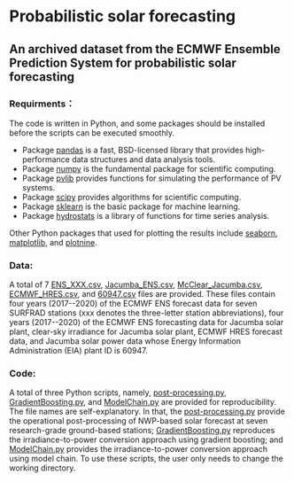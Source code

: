 # Probabilistic solar forecasting
## An archived dataset from the ECMWF Ensemble Prediction System for probabilistic solar forecasting

### Requirments：
The code is written in Python, and some packages should be installed before the scripts can be executed smoothly.  
  * Package [pandas](https://pandas.pydata.org/pandas-docs/stable/index.html) is a fast, BSD-licensed library that provides high-performance data structures and data analysis tools.
  * Package [numpy](https://numpy.org/doc/stable/) is the fundamental package for scientific computing.
  * Package [pvlib](https://pvlib-python.readthedocs.io/en/stable/) provides functions for simulating the performance of PV systems.
  * Package [scipy](https://scipy.org/) provides algorithms for scientific computing.
  * Package [sklearn](https://scikit-learn.org/stable/) is the basic package for machine learning.
  * Package [hydrostats](https://hydrostats.readthedocs.io/en/stable) is a library of functions for time series analysis.

Other Python packages that used for plotting the results include [seaborn](https://seaborn.pydata.org/), [matplotlib](https://matplotlib.org/), and [plotnine](https://plotnine.readthedocs.io/en/stable/). 

### Data: 
A total of 7 [ENS_XXX.csv](https://github.com/wentingwang94/probabilistic-solar-forecasting/tree/main/data), [Jacumba_ENS.csv](https://github.com/wentingwang94/probabilistic-solar-forecasting/blob/main/data/Jacumba_ENS.csv), [McClear_Jacumba.csv](https://github.com/wentingwang94/probabilistic-solar-forecasting/blob/main/data/McClear_Jacumba.csv), [ECMWF_HRES.csv](https://github.com/wentingwang94/probabilistic-solar-forecasting/blob/main/data/ECMWF_HRES.csv), and [60947.csv](https://github.com/wentingwang94/probabilistic-solar-forecasting/blob/main/data/60947.csv) files are provided. These files contain four years (2017--2020) of the ECMWF ENS forecast data for seven SURFRAD stations (xxx denotes the three-letter station abbreviations), four years (2017--2020) of the ECMWF ENS forecasting data for Jacumba solar plant, clear-sky irradiance for Jacumba solar plant, ECMWF HRES forecast data, and Jacumba solar power data whose Energy Information Administration (EIA) plant ID is 60947.


### Code: 
A total of three Python scripts, namely, [post-processing.py](https://github.com/wentingwang94/probabilistic-solar-forecasting/blob/main/code/post-processing.py), [GradientBoosting.py](https://github.com/wentingwang94/probabilistic-solar-forecasting/blob/main/code/GradientBoosting.py), and [ModelChain.py](https://github.com/wentingwang94/probabilistic-solar-forecasting/blob/main/code/ModelChain.py) are provided for reproducibility. The file names are self-explanatory. In that, the [post-processing.py](https://github.com/wentingwang94/probabilistic-solar-forecasting/blob/main/code/post-processing.py) provide the operational post-processing of NWP-based solar forecast at seven research-grade ground-based stations; [GradientBoosting.py](https://github.com/wentingwang94/probabilistic-solar-forecasting/blob/main/code/GradientBoosting.py) reproduces the irradiance-to-power conversion approach using gradient boosting; and [ModelChain.py](https://github.com/wentingwang94/probabilistic-solar-forecasting/blob/main/code/ModelChain.py) provides the irradiance-to-power conversion approach using model chain. To use these scripts, the user only needs to change the working directory. 
